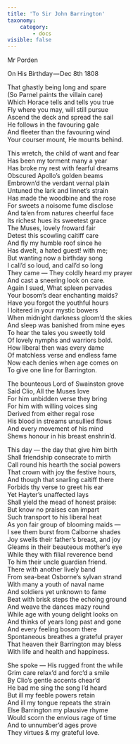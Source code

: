 ```yaml
---
title: 'To Sir John Barrington'
taxonomy:
    category:
        - docs
visible: false
---
```


<div class="author">Mr Porden</div>

<span class="title">On His Birthday — Dec 8th 1808</span>
  
That ghastly being long and spare  
(So Parnel paints the villain care)  
Which Horace tells and tells you true  
Fly where you may, will still pursue  
Ascend the deck and spread the sail  
He follows in the favouring gale  
And fleeter than the favouring wind  
Your courser mount, He mounts behind.  
  
This wretch, the child of want and fear  
Has been my torment many a year  
Has broke my rest with fearful dreams  
Obscured Apollo’s golden beams  
Embrown’d the verdant vernal plain  
Untuned the lark and linnet’s strain  
Has made the woodbine and the rose  
For sweets a noisome fume disclose  
And ta’en from natures cheerful face  
Its richest hues its sweetest grace  
The Muses, lovely froward fair  
Detest this scowling caitiff care  
And fly my humble roof since he  
Has dwelt, a hated guest! with me;  
But wanting now a birthday song  
I call’d so loud, and call’d so long  
They came — They coldly heard my prayer  
And cast a sneering look on care.  
Again I sued, What spleen pervades  
Your bosom’s dear enchanting maids?  
Have you forgot the youthful hours  
I loitered in your mystic bowers  
When midnight darkness gloom’d the skies  
And sleep was banished from mine eyes  
To hear the tales you sweetly told  
Of lovely nymphs and warriors bold.  
How liberal then was every dame  
Of matchless verse and endless fame  
Now each denies when age comes on  
To give one line for Barrington.  
  
The bounteous Lord of Swainston grove  
Said Clio, All the Muses love  
For him unbidden verse they bring  
For him with willing voices sing  
Derived from either regal rose  
His blood in streams unsullied flows  
And every movement of his mind  
Shews honour in his breast enshrin’d.  
  
This day — the day that give him birth  
Shall friendship consecrate to mirth  
Call round his hearth the social powers  
That crown with joy the festive hours,  
And though that snarling caitiff there  
Forbids thy verse to greet his ear  
Yet Hayter’s unaffected lays  
Shall yield the mead of honest praise:  
But know no praises can impart  
Such transport to his liberal heat  
As yon fair group of blooming maids —  
I see them burst from Calborne shades  
Joy swells their father’s breast, and joy  
Gleams in their beauteous mother’s eye  
While they with filial reverence bend  
To him their uncle guardian friend.  
There with another lively band  
From sea-beat Osborne’s sylvan strand  
With many a youth of naval name  
And soldiers yet unknown to fame  
Beat with brisk steps the echoing ground  
And weave the dances mazy round  
While age with young delight looks on  
And thinks of years long past and gone  
And every feeling bosom there  
Spontaneous breathes a grateful prayer  
That heaven their Barrington may bless  
With life and health and happiness.  
  
She spoke — His rugged front the while  
Grim care relax’d and forc’d a smile  
By Clio’s gentle accents chear’d  
He bad me sing the song I’d heard  
But ill my feeble powers retain   
And ill my tongue repeats the strain  
Else Barrington my plausive rhyme  
Would scorn the envious rage of time  
And to unnumber’d ages prove  
They virtues & my grateful love.  